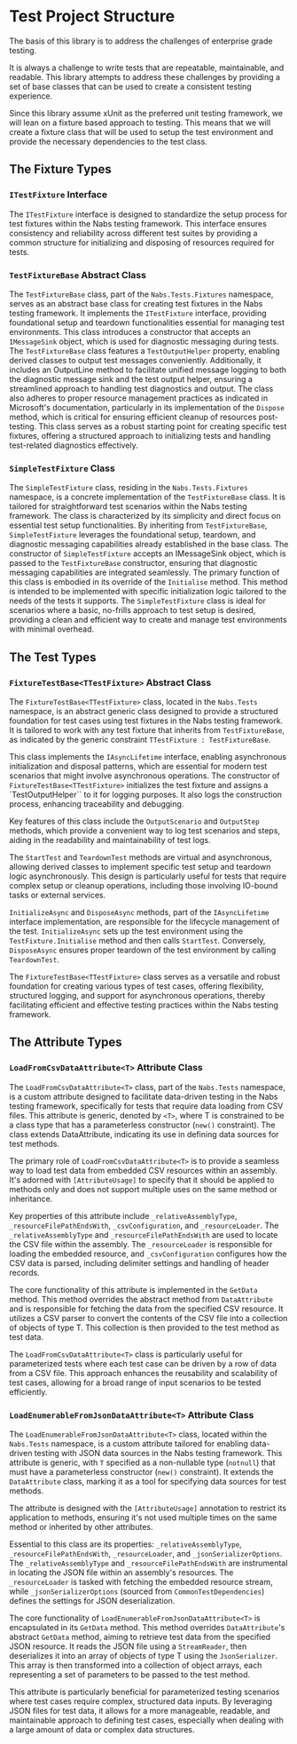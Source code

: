 # Test Project Structure

The basis of this library is to address the challenges of enterprise grade testing.

It is always a challenge to write tests that are repeatable, maintainable, and readable.  This library attempts to address these challenges by providing a set of base classes that can be used to create a consistent testing experience.

Since this library assume xUnit as the preferred unit testing framework, we will lean on a fixture based approach to testing.  This means that we will create a fixture class that will be used to setup the test environment and provide the necessary dependencies to the test class.

## The Fixture Types

### `ITestFixture` Interface
The `ITestFixture` interface is designed to standardize the setup process for test fixtures within the Nabs testing framework. This interface ensures consistency and reliability across different test suites by providing a common structure for initializing and disposing of resources required for tests.

### `TestFixtureBase` Abstract Class
The `TestFixtureBase` class, part of the `Nabs.Tests.Fixtures` namespace, serves as an abstract base class for creating test fixtures in the Nabs testing framework. It implements the `ITestFixture` interface, providing foundational setup and teardown functionalities essential for managing test environments. This class introduces a constructor that accepts an `IMessageSink` object, which is used for diagnostic messaging during tests. The `TestFixtureBase` class features a `TestOutputHelper` property, enabling derived classes to output test messages conveniently. Additionally, it includes an OutputLine method to facilitate unified message logging to both the diagnostic message sink and the test output helper, ensuring a streamlined approach to handling test diagnostics and output. The class also adheres to proper resource management practices as indicated in Microsoft's documentation, particularly in its implementation of the `Dispose` method, which is critical for ensuring efficient cleanup of resources post-testing. This class serves as a robust starting point for creating specific test fixtures, offering a structured approach to initializing tests and handling test-related diagnostics effectively.

### `SimpleTestFixture` Class
The `SimpleTestFixture` class, residing in the `Nabs.Tests.Fixtures` namespace, is a concrete implementation of the `TestFixtureBase` class. It is tailored for straightforward test scenarios within the Nabs testing framework. The class is characterized by its simplicity and direct focus on essential test setup functionalities. By inheriting from `TestFixtureBase`, `SimpleTestFixture` leverages the foundational setup, teardown, and diagnostic messaging capabilities already established in the base class. The constructor of `SimpleTestFixture` accepts an IMessageSink object, which is passed to the `TestFixtureBase` constructor, ensuring that diagnostic messaging capabilities are integrated seamlessly. The primary function of this class is embodied in its override of the `Initialise` method. This method is intended to be implemented with specific initialization logic tailored to the needs of the tests it supports. The `SimpleTestFixture` class is ideal for scenarios where a basic, no-frills approach to test setup is desired, providing a clean and efficient way to create and manage test environments with minimal overhead.

## The Test Types

### `FixtureTestBase<TTestFixture>` Abstract Class
The `FixtureTestBase<TTestFixture>` class, located in the `Nabs.Tests` namespace, is an abstract generic class designed to provide a structured foundation for test cases using test fixtures in the Nabs testing framework. It is tailored to work with any test fixture that inherits from `TestFixtureBase`, as indicated by the generic constraint `TTestFixture : TestFixtureBase`.

This class implements the `IAsyncLifetime` interface, enabling asynchronous initialization and disposal patterns, which are essential for modern test scenarios that might involve asynchronous operations. The constructor of `FixtureTestBase<TTestFixture>` initializes the test fixture and assigns a `TestOutputHelper`` to it for logging purposes. It also logs the construction process, enhancing traceability and debugging.

Key features of this class include the `OutputScenario` and `OutputStep` methods, which provide a convenient way to log test scenarios and steps, aiding in the readability and maintainability of test logs.

The `StartTest` and `TeardownTest` methods are virtual and asynchronous, allowing derived classes to implement specific test setup and teardown logic asynchronously. This design is particularly useful for tests that require complex setup or cleanup operations, including those involving IO-bound tasks or external services.

`InitializeAsync` and `DisposeAsync` methods, part of the `IAsyncLifetime` interface implementation, are responsible for the lifecycle management of the test. `InitializeAsync` sets up the test environment using the `TestFixture.Initialise` method and then calls `StartTest`. Conversely, `DisposeAsync` ensures proper teardown of the test environment by calling `TeardownTest`.

The `FixtureTestBase<TTestFixture>` class serves as a versatile and robust foundation for creating various types of test cases, offering flexibility, structured logging, and support for asynchronous operations, thereby facilitating efficient and effective testing practices within the Nabs testing framework.

## The Attribute Types

### `LoadFromCsvDataAttribute<T>` Attribute Class

The `LoadFromCsvDataAttribute<T>` class, part of the `Nabs.Tests` namespace, is a custom attribute designed to facilitate data-driven testing in the Nabs testing framework, specifically for tests that require data loading from CSV files. This attribute is generic, denoted by `<T>`, where T is constrained to be a class type that has a parameterless constructor (`new()` constraint). The class extends DataAttribute, indicating its use in defining data sources for test methods.

The primary role of `LoadFromCsvDataAttribute<T>` is to provide a seamless way to load test data from embedded CSV resources within an assembly. It's adorned with `[AttributeUsage]` to specify that it should be applied to methods only and does not support multiple uses on the same method or inheritance.

Key properties of this attribute include `_relativeAssemblyType`, `_resourceFilePathEndsWith`, `_csvConfiguration`, and `_resourceLoader`. The `_relativeAssemblyType` and `_resourceFilePathEndsWith` are used to locate the CSV file within the assembly. The `_resourceLoader` is responsible for loading the embedded resource, and `_csvConfiguration` configures how the CSV data is parsed, including delimiter settings and handling of header records.

The core functionality of this attribute is implemented in the `GetData` method. This method overrides the abstract method from `DataAttribute` and is responsible for fetching the data from the specified CSV resource. It utilizes a CSV parser to convert the contents of the CSV file into a collection of objects of type T. This collection is then provided to the test method as test data.

The `LoadFromCsvDataAttribute<T>` class is particularly useful for parameterized tests where each test case can be driven by a row of data from a CSV file. This approach enhances the reusability and scalability of test cases, allowing for a broad range of input scenarios to be tested efficiently.

### `LoadEnumerableFromJsonDataAttribute<T>` Attribute Class

The `LoadEnumerableFromJsonDataAttribute<T>` class, located within the `Nabs.Tests` namespace, is a custom attribute tailored for enabling data-driven testing with JSON data sources in the Nabs testing framework. This attribute is generic, with `T` specified as a non-nullable type (`notnull`) that must have a parameterless constructor (`new()` constraint). It extends the `DataAttribute` class, marking it as a tool for specifying data sources for test methods.

The attribute is designed with the `[AttributeUsage]` annotation to restrict its application to methods, ensuring it's not used multiple times on the same method or inherited by other attributes.

Essential to this class are its properties: `_relativeAssemblyType`, `_resourceFilePathEndsWith`, `_resourceLoader`, and `_jsonSerializerOptions`. The `_relativeAssemblyType` and `_resourceFilePathEndsWith` are instrumental in locating the JSON file within an assembly's resources. The `_resourceLoader` is tasked with fetching the embedded resource stream, while `_jsonSerializerOptions` (sourced from `CommonTestDependencies`) defines the settings for JSON deserialization.

The core functionality of `LoadEnumerableFromJsonDataAttribute<T>` is encapsulated in its `GetData` method. This method overrides `DataAttribute`'s abstract `GetData` method, aiming to retrieve test data from the specified JSON resource. It reads the JSON file using a `StreamReader`, then deserializes it into an array of objects of type T using the `JsonSerializer`. This array is then transformed into a collection of object arrays, each representing a set of parameters to be passed to the test method.

This attribute is particularly beneficial for parameterized testing scenarios where test cases require complex, structured data inputs. By leveraging JSON files for test data, it allows for a more manageable, readable, and maintainable approach to defining test cases, especially when dealing with a large amount of data or complex data structures.